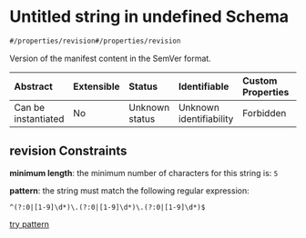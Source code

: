 # Untitled string in undefined Schema

```txt
#/properties/revision#/properties/revision
```

Version of the manifest content in the SemVer format.

| Abstract            | Extensible | Status         | Identifiable            | Custom Properties | Additional Properties | Access Restrictions | Defined In                                                                  |
| :------------------ | :--------- | :------------- | :---------------------- | :---------------- | :-------------------- | :------------------ | :-------------------------------------------------------------------------- |
| Can be instantiated | No         | Unknown status | Unknown identifiability | Forbidden         | Allowed               | none                | [attribute.json*](../../../../ocf-spec/0.0.1/schema/attribute.json "open original schema") |

## revision Constraints

**minimum length**: the minimum number of characters for this string is: `5`

**pattern**: the string must match the following regular expression: 

```regexp
^(?:0|[1-9]\d*)\.(?:0|[1-9]\d*)\.(?:0|[1-9]\d*)$
```

[try pattern](https://regexr.com/?expression=%5E\(%3F%3A0%7C%5B1-9%5D%5Cd\*\)%5C.\(%3F%3A0%7C%5B1-9%5D%5Cd\*\)%5C.\(%3F%3A0%7C%5B1-9%5D%5Cd\*\)%24 "try regular expression with regexr.com")
